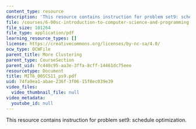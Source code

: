 ```yaml
---
content_type: resource
description: 'This resource contains instruction for problem set9: schedule optimization.'
file: /courses/6-00sc-introduction-to-computer-science-and-programming-spring-2011/74fa9ea1abae236f3f0615f8ec039e39_MIT6_00SCS11_ps9.pdf
file_size: 101264
file_type: application/pdf
learning_resource_types: []
license: https://creativecommons.org/licenses/by-nc-sa/4.0/
ocw_type: OCWFile
parent_title: More Clustering
parent_type: CourseSection
parent_uid: fc440c95-aa3e-3ffa-8cff-14461dc75eee
resourcetype: Document
title: MIT6_00SCS11_ps9.pdf
uid: 74fa9ea1-abae-236f-3f06-15f8ec039e39
video_files:
  video_thumbnail_file: null
video_metadata:
  youtube_id: null
---
```

This resource contains instruction for problem set9: schedule optimization.